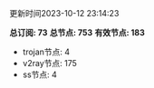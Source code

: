 更新时间2023-10-12 23:14:23

**总订阅: 73**
**总节点: 753**
**有效节点: 183**
- trojan节点: 4
- v2ray节点: 175
- ss节点: 4
